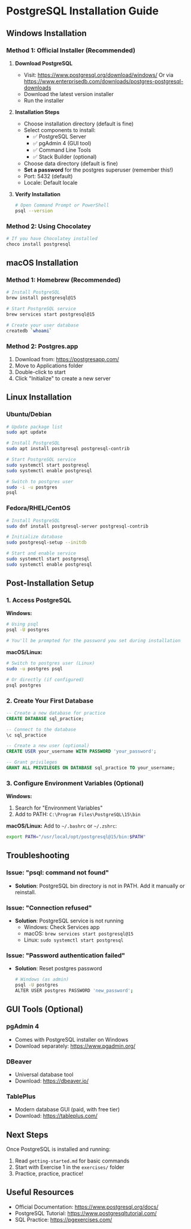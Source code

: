 # PostgreSQL Installation Guide

## Windows Installation

### Method 1: Official Installer (Recommended)

1. **Download PostgreSQL**
   - Visit: https://www.postgresql.org/download/windows/
   Or via https://www.enterprisedb.com/downloads/postgres-postgresql-downloads 
   - Download the latest version installer
   - Run the installer

2. **Installation Steps**
   - Choose installation directory (default is fine)
   - Select components to install:
     - ✅ PostgreSQL Server
     - ✅ pgAdmin 4 (GUI tool)
     - ✅ Command Line Tools
     - ✅ Stack Builder (optional)
   - Choose data directory (default is fine)
   - **Set a password** for the postgres superuser (remember this!)
   - Port: 5432 (default)
   - Locale: Default locale

3. **Verify Installation**
   ```bash
   # Open Command Prompt or PowerShell
   psql --version
   ```

### Method 2: Using Chocolatey

```bash
# If you have Chocolatey installed
choco install postgresql
```

## macOS Installation

### Method 1: Homebrew (Recommended)

```bash
# Install PostgreSQL
brew install postgresql@15

# Start PostgreSQL service
brew services start postgresql@15

# Create your user database
createdb `whoami`
```

### Method 2: Postgres.app

1. Download from: https://postgresapp.com/
2. Move to Applications folder
3. Double-click to start
4. Click "Initialize" to create a new server

## Linux Installation

### Ubuntu/Debian

```bash
# Update package list
sudo apt update

# Install PostgreSQL
sudo apt install postgresql postgresql-contrib

# Start PostgreSQL service
sudo systemctl start postgresql
sudo systemctl enable postgresql

# Switch to postgres user
sudo -i -u postgres
psql
```

### Fedora/RHEL/CentOS

```bash
# Install PostgreSQL
sudo dnf install postgresql-server postgresql-contrib

# Initialize database
sudo postgresql-setup --initdb

# Start and enable service
sudo systemctl start postgresql
sudo systemctl enable postgresql
```

## Post-Installation Setup

### 1. Access PostgreSQL

**Windows:**
```bash
# Using psql
psql -U postgres

# You'll be prompted for the password you set during installation
```

**macOS/Linux:**
```bash
# Switch to postgres user (Linux)
sudo -u postgres psql

# Or directly (if configured)
psql postgres
```

### 2. Create Your First Database

```sql
-- Create a new database for practice
CREATE DATABASE sql_practice;

-- Connect to the database
\c sql_practice

-- Create a new user (optional)
CREATE USER your_username WITH PASSWORD 'your_password';

-- Grant privileges
GRANT ALL PRIVILEGES ON DATABASE sql_practice TO your_username;
```

### 3. Configure Environment Variables (Optional)

**Windows:**
1. Search for "Environment Variables"
2. Add to PATH: `C:\Program Files\PostgreSQL\15\bin`

**macOS/Linux:**
Add to `~/.bashrc` or `~/.zshrc`:
```bash
export PATH="/usr/local/opt/postgresql@15/bin:$PATH"
```

## Troubleshooting

### Issue: "psql: command not found"
- **Solution**: PostgreSQL bin directory is not in PATH. Add it manually or reinstall.

### Issue: "Connection refused"
- **Solution**: PostgreSQL service is not running
  - Windows: Check Services app
  - macOS: `brew services start postgresql@15`
  - Linux: `sudo systemctl start postgresql`

### Issue: "Password authentication failed"
- **Solution**: Reset postgres password
  ```bash
  # Windows (as admin)
  psql -U postgres
  ALTER USER postgres PASSWORD 'new_password';
  ```

## GUI Tools (Optional)

### pgAdmin 4
- Comes with PostgreSQL installer on Windows
- Download separately: https://www.pgadmin.org/

### DBeaver
- Universal database tool
- Download: https://dbeaver.io/

### TablePlus
- Modern database GUI (paid, with free tier)
- Download: https://tableplus.com/

## Next Steps

Once PostgreSQL is installed and running:
1. Read `getting-started.md` for basic commands
2. Start with Exercise 1 in the `exercises/` folder
3. Practice, practice, practice!

## Useful Resources

- Official Documentation: https://www.postgresql.org/docs/
- PostgreSQL Tutorial: https://www.postgresqltutorial.com/
- SQL Practice: https://pgexercises.com/
